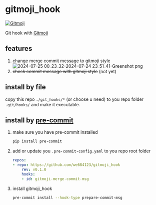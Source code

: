 # gitmoji_hook

<p align="left">
    <a href="https://gitmoji.dev">
        <img src="https://img.shields.io/badge/gitmoji-%20😜%20😍-FFDD67.svg?style=flat-square"
             alt="Gitmoji">
    </a>
</p>

Git hook with [Gitmoji](https://gitmoji.dev/)

## features


1. change merge commit message to gitmoji style
   ![2024-07-25 00_23_32-2024-07-24 23_51_41-Greenshot png](https://github.com/user-attachments/assets/81d864ee-8adf-419b-8819-dab368f91882)
2. ~~check commit message with gitmoji style~~ (not yet)

## install by file

copy this repo `./git_hooks/*` (or choose u need) to you repo folder `.git/hooks/` and make it executable.

## install by [pre-commit](https://pre-commit.com/)

1. make sure you have pre-commit installed

    ```bash
    pip install pre-commit
    ```

2. add or update you `.pre-commit-config.yaml` to you repo root folder

    ```yaml
    repos:
    - repo: https://github.com/we684123/gitmoji_hook
        rev: v0.1.0
        hooks:
        - id: gitmoji-merge-commit-msg
    ```

3. install gitmoji_hook

    ```bash
    pre-commit install --hook-type prepare-commit-msg
    ```
